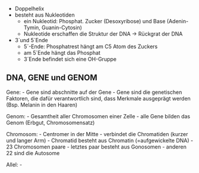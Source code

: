- Doppelhelix 
- besteht aus Nukleotiden
	- ein Nukleotid: Phosphat. Zucker (Desoxyribose) und Base (Adenin-Tymin, Guanin-Cytosin)
	- Nukleotide erschaffen die Struktur der DNA -> Rückgrat der DNA
- 3´und 5´Ende
	- 5´-Ende: Phosphatrest hängt am C5 Atom des Zuckers
	- am 5´Ende hängt das Phosphat 
	- 3´Ende befindet sich eine OH-Gruppe 


DNA, GENE und GENOM
---
Gene:
	- Gene sind abschnitte auf der Gene 
	- Gene sind die genetischen Faktoren, die dafür verantwortlich sind, dass Merkmale ausgeprägt werden (Bsp. Melanin in den Haaren)
	
Genom:
	- Gesamtheit aller Chromosomen einer Zelle 
	- alle Gene bilden das Genom (Erbgut, Chromosomensatz)

Chromosom:
	- Centromer in der Mitte 
		- verbindet die Chromatiden (kurzer und langer Arm)
		- Chromatid besteht aus Chromatin (=aufgewickelte DNA)
	- 23 Chromosomen paare 
		- letztes paar besteht aus Gonosomen 
		- anderen 22 sind die Autosome 

Allel: 
	- 